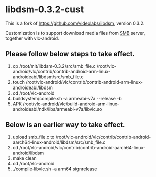 # libdsm-0.3.2-cust
This is a fork of https://github.com/videolabs/libdsm, version 0.3.2.

Customization is to support download media files from [SMB](https://en.wikipedia.org/wiki/Server_Message_Block) server, together with vlc-android.

## Please follow below steps to take effect.

1. cp /root/mit/libdsm-0.3.2/src/smb_file.c /root/vlc-android/vlc/contrib/contrib-android-arm-linux-androideabi/libdsm/src/smb_file.c
2. touch /root/vlc-android/vlc/contrib/contrib-android-arm-linux-androideabi/libdsm
3. cd /root/vlc-android
4. buildsystem/compile.sh -a armeabi-v7a --release -b
5. APK /root/vlc-android/vlc/build-android-arm-linux-androideabi/ndk/libs/armeabi-v7a/libvlc.so

## Below is an earlier way to take effect.
1. upload smb_file.c to /root/vlc-android/vlc/contrib/contrib-android-aarch64-linux-android/libdsm/src/smb_file.c
2. cd /root/vlc-android/vlc/contrib/contrib-android-aarch64-linux-android/libdsm
3. make clean
4. cd /root/vlc-android
5. ./compile-libvlc.sh -a arm64 signrelease

